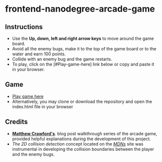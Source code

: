 frontend-nanodegree-arcade-game
=============================== 

## Instructions
* Use the __Up, down, left and right arrow keys__ to move around the game board.
* Avoid all the enemy bugs, make it to the top of the game board or to the water and earn 100 points.
* Collide with an enemy bug and the game restarts.
* To play, click on the [#Play-game-here] link below or copy and paste it in your browser.

## Game 
* [Play game here](https://bviengineer.github.io/frontend-nanodegree-arcade-game/)
* Alternatively, you may clone or download the repository and open the index.html file in your browser

## Credits
* [**Matthew Crawford's**](https://matthewcranford.com/blog/). blog post walkthrough series of the arcade game, provided helpful explanations during the development of this project.
* _The 2D collision detection_ concept located on the [_MDNs_](https://developer.mozilla.org/en-US/docs/Games/Techniques/2D_collision_detection) site was instrumental in developing the collision boundaries between the player and the enemy bugs. 